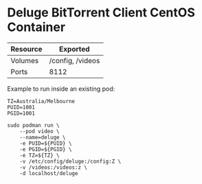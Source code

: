 # Deluge BitTorrent Client CentOS Container

| Resource | Exported |
| --- | ----- |
| Volumes | /config, /videos
| Ports | 8112

Example to run inside an existing pod:
```shell script
TZ=Australia/Melbourne
PUID=1001
PGID=1001

sudo podman run \
    --pod video \
    --name=deluge \
    -e PUID=${PUID} \
    -e PGID=${PGID} \
    -e TZ=${TZ} \
    -v /etc/config/deluge:/config:Z \
    -v /videos:/videos:z \
    -d localhost/deluge
```
